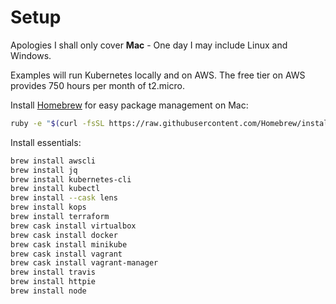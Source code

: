 # Setup

Apologies I shall only cover **Mac** - One day I may include Linux and Windows.

Examples will run Kubernetes locally and on AWS. The free tier on AWS provides 750 hours per month of t2.micro.

Install [Homebrew](https://brew.sh) for easy package management on Mac:

```bash
ruby -e "$(curl -fsSL https://raw.githubusercontent.com/Homebrew/install/master/install)"
```

Install essentials:

```bash
brew install awscli
brew install jq
brew install kubernetes-cli
brew install kubectl
brew install --cask lens
brew install kops
brew install terraform
brew cask install virtualbox
brew cask install docker
brew cask install minikube
brew cask install vagrant
brew cask install vagrant-manager
brew install travis
brew install httpie
brew install node
```